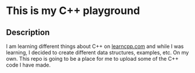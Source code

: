 # This is my C++ playground

## Description 
I am learning different things about C++ on [learncpp.com](https://www.learncpp.com) and while I was learning, I decided to create different data structures, examples, etc. On my own. This repo is going to be a place for me to upload some of the C++ code I have made.
